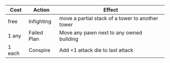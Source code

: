 | Cost | Action | Effect |
| --------- | ------ | ------ |
| free | Infighting | move a partial stack of a tower to another tower |
| 1 any | Failed Plan | Move any pawn next to any owned building |
| 1 each | Conspire | Add +1 attack die to last attack |

